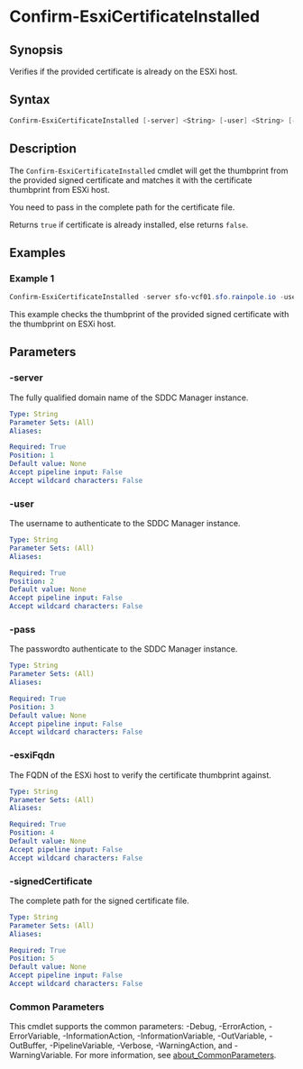 # Confirm-EsxiCertificateInstalled

## Synopsis

Verifies if the provided certificate is already on the ESXi host.

## Syntax

```powershell
Confirm-EsxiCertificateInstalled [-server] <String> [-user] <String> [-pass] <String> [-esxiFqdn] <String> [-signedCertificate] <String> [<CommonParameters>]
```

## Description

The `Confirm-EsxiCertificateInstalled` cmdlet will get the thumbprint from the provided signed certificate and matches it with the certificate thumbprint from ESXi host.

You need to pass in the complete path for the certificate file.

Returns `true` if certificate is already installed, else returns `false`.

## Examples

### Example 1

```powershell
Confirm-EsxiCertificateInstalled -server sfo-vcf01.sfo.rainpole.io -user administrator@vsphere.local -pass VMw@re1! -esxiFqdn sfo01-w01-esx01.sfo.rainpole.io -signedCertificate F:\certificates\sfo01-w01-esx01.sfo.rainpole.io.cer
```

This example checks the thumbprint of the provided signed certificate with the thumbprint on ESXi host.

## Parameters

### -server

The fully qualified domain name of the SDDC Manager instance.

```yaml
Type: String
Parameter Sets: (All)
Aliases:

Required: True
Position: 1
Default value: None
Accept pipeline input: False
Accept wildcard characters: False
```

### -user

The username to authenticate to the SDDC Manager instance.

```yaml
Type: String
Parameter Sets: (All)
Aliases:

Required: True
Position: 2
Default value: None
Accept pipeline input: False
Accept wildcard characters: False
```

### -pass

The passwordto authenticate to the SDDC Manager instance.

```yaml
Type: String
Parameter Sets: (All)
Aliases:

Required: True
Position: 3
Default value: None
Accept pipeline input: False
Accept wildcard characters: False
```

### -esxiFqdn

The FQDN of the ESXi host to verify the certificate thumbprint against.

```yaml
Type: String
Parameter Sets: (All)
Aliases:

Required: True
Position: 4
Default value: None
Accept pipeline input: False
Accept wildcard characters: False
```

### -signedCertificate

The complete path for the signed certificate file.

```yaml
Type: String
Parameter Sets: (All)
Aliases:

Required: True
Position: 5
Default value: None
Accept pipeline input: False
Accept wildcard characters: False
```

### Common Parameters

This cmdlet supports the common parameters: -Debug, -ErrorAction, -ErrorVariable, -InformationAction, -InformationVariable, -OutVariable, -OutBuffer, -PipelineVariable, -Verbose, -WarningAction, and -WarningVariable. For more information, see [about_CommonParameters](http://go.microsoft.com/fwlink/?LinkID=113216).
